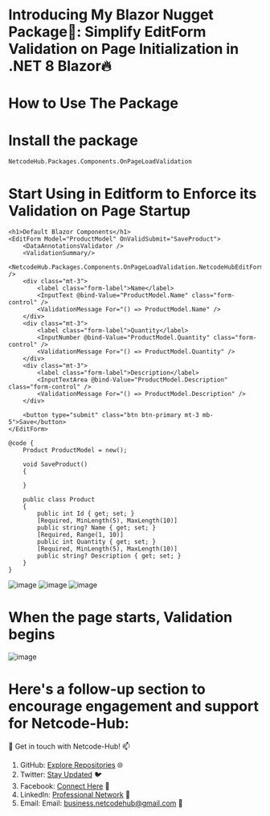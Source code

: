 # Introducing My Blazor Nugget Package🌠: Simplify EditForm Validation on Page Initialization in .NET 8 Blazor🔥

# How to Use The Package
# Install the package
    NetcodeHub.Packages.Components.OnPageLoadValidation
    
# Start Using in Editform to Enforce its Validation on Page Startup
    <h1>Default Blazor Components</h1>
    <EditForm Model="ProductModel" OnValidSubmit="SaveProduct">
        <DataAnnotationsValidator />
        <ValidationSummary/>
        <NetcodeHub.Packages.Components.OnPageLoadValidation.NetcodeHubEditFormValidatorOnPageLoad />
        <div class="mt-3">
            <label class="form-label">Name</label>
            <InputText @bind-Value="ProductModel.Name" class="form-control" />
            <ValidationMessage For="() => ProductModel.Name" />
        </div>
        <div class="mt-3">
            <label class="form-label">Quantity</label>
            <InputNumber @bind-Value="ProductModel.Quantity" class="form-control" />
            <ValidationMessage For="() => ProductModel.Quantity" />
        </div>
        <div class="mt-3">
            <label class="form-label">Description</label>
            <InputTextArea @bind-Value="ProductModel.Description" class="form-control" />
            <ValidationMessage For="() => ProductModel.Description" />
        </div>
    
        <button type="submit" class="btn btn-primary mt-3 mb-5">Save</button>
    </EditForm>

    @code {
        Product ProductModel = new();
    
        void SaveProduct()
        {
    
        }
    
        public class Product
        {
            public int Id { get; set; }
            [Required, MinLength(5), MaxLength(10)]
            public string? Name { get; set; }
            [Required, Range(1, 10)]
            public int Quantity { get; set; }
            [Required, MinLength(5), MaxLength(10)]
            public string? Description { get; set; }
        }
    }
![image](https://github.com/Netcode-Hub/DemoBlazorValidateEditFormOnPageLoad/assets/110794348/ff7aca1d-2fcf-4b96-a052-171ab1e01c62)
![image](https://github.com/Netcode-Hub/DemoBlazorValidateEditFormOnPageLoad/assets/110794348/6ef3a9a9-cddb-4bb1-acbc-192a67d52e8b)
![image](https://github.com/Netcode-Hub/DemoBlazorValidateEditFormOnPageLoad/assets/110794348/8e42ac42-3583-4547-9430-5c9450d661a4)

# When the page starts, Validation begins
![image](https://github.com/Netcode-Hub/NetcodeHub.Packages.Components.OnPageLoadValidation/assets/110794348/6e37a69d-f054-4dca-8c8c-2a9adbdc99a3)

# Here's a follow-up section to encourage engagement and support for Netcode-Hub:
🌟 Get in touch with Netcode-Hub! 📫
1. GitHub: [Explore Repositories](https://github.com/Netcode-Hub/Netcode-Hub) 🌐
2. Twitter: [Stay Updated](https://twitter.com/NetcodeHub) 🐦
3. Facebook: [Connect Here](https://web.facebook.com/NetcodeHub) 📘
4. LinkedIn: [Professional Network](https://www.linkedin.com/in/netcode-hub-90b188258/) 🔗
5. Email: Email: [business.netcodehub@gmail.com](mailto:business.netcodehub@gmail.com) 📧
